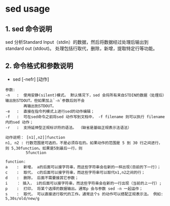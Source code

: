 # sed usage

## 1. sed 命令说明
sed 分析Standard Input（stdin）的数据，然后将数据经过处理后输出到standard out (stdout)。 处理包括行取代，删除，新增，提取特定行等功能。

## 2. 命令格式和参数说明
* sed [-nefr] [动作]
```
参数:
-n   : 	使用安静(silent)模式。 默认情况下，sed 会将所有来自STDIN的数据（处理后）输出到STDOUT。但如果加上`-n`参数后则不会
        再输出到STDOUT。
-e   :  直接在指令列模式上进行sed的动作编辑；
-f   :  可在sed命令之前将sed 动作写到文档中， -f filename 则可以执行 filename 内的sed 动作；
-r   :  支持延伸型正规标识符的语法。 （缺省是基础正规表示法语法）

动作说明： [n1[,n2]]function
n1, n2 : 行数范围是可选的，不是必须存在的。如果动作的范围是 5 到 30 行之间进行，则 5,30function。如果是5到最后一行，则
         5function

function:
a    :  新增， a的后面可以接字符串，而这些字符串会在新的一样出现(目前的下一行)；
c    :  取代， c的后面可以接字符串，而这些字符串可以取代n1,n2之间的行；
d    :  删除， 后面不需要接其它参数；
i    ： 插入， i的后面可以接字符串，而这些字符串会在新的一行出现（当前的上一行）;
p    :  打印， 将某个选择的数据输出。通常p 会与参数 sed -n 一起运作；
s    :  取代， 可以直接进行取代的工作。通常这个s 的动作可以搭配正规表示法。 例如: 5,30s/old/new/g
```
